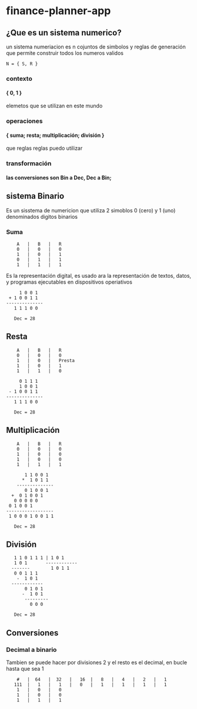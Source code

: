 # finance-planner-app

## ¿Que es un sistema numerico?

un sistema numeriacion es n cojuntos de simbolos y reglas de generación que permite construir todos los numeros validos

```
N = { S, R }
```

### contexto 

#### { 0, 1 }

elemetos que se utilizan en este mundo

### operaciones 

#### { suma; resta; multiplicación; división }

que reglas reglas puedo utilizar

### transformación 
#### las conversiones son Bin a Dec, Dec a Bin;

## sistema Binario

Es un sisstema de numericion que utiliza 2 simoblos 0 (cero) y 1 (uno)
denominados digitos binarios

### Suma

```agsl
    A   |   B   |   R
    0   |   0   |   0
    1   |   0   |   1
    0   |   1   |   1
    1   |   1   |   1
```

Es la representación digital, es usado ara la representación de textos, datos, y programas ejecutables en dispositivos
operiativos

```
     1 0 0 1
 + 1 0 0 1 1
--------------
   1 1 1 0 0
   
   Dec = 28
```

## Resta

```agsl
    A   |   B   |   R
    0   |   0   |   0
    1   |   0   |   Presta
    1   |   0   |   1
    1   |   1   |   0
```

```
     0 1 1 1
     1 0 0 1
 - 1 0 0 1 1
--------------
   1 1 1 0 0
   
   Dec = 28
```

## Multiplicación

```agsl
    A   |   B   |   R
    0   |   0   |   0
    1   |   0   |   0
    1   |   0   |   0
    1   |   1   |   1
```

```
       1 1 0 0 1
      *  1 0 1 1
    --------------
       0 1 0 0 1
  +  0 1 0 0 1
   0 0 0 0 0
 0 1 0 0 1
------------------
 1 0 0 0 1 0 0 1 1 
   
   Dec = 28
```

## División

```
   1 1 0 1 1 1 | 1 0 1
   1 0 1       ------------
  -------        1 0 1 1
   0 0 1 1 1
    -  1 0 1
  ------------
       0 1 0 1
      -  1 0 1
       ---------
         0 0 0
   
   Dec = 28
```

## Conversiones

### Decimal a binario

Tambien se puede hacer por divisiones 2 y el resto es el decimal, en bucle hasta que sea 1

```agsl
    #   |  64   |  32   |   16  |   8   |   4   |   2   |   1
   111  |   1   |   1   |   0   |   1   |   1   |   1   |   1
    1   |   0   |   0
    1   |   0   |   0
    1   |   1   |   1
```

### 